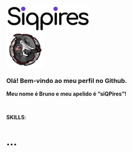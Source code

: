 <div style="display: flex; flex-direction: column;">
  <img src="siqpires.png" " width="220px" min-width="220px" max-width="220px" style="display:block;" alt="Logo Bruno">

  <img src="saquasoftware.png" width="98px" min-width="98px" max-width="98px" style="display:block;">
<div/>
<h3>Olá! Bem-vindo ao meu perfil no Github.</h3>
<p><strong>Meu nome é Bruno e meu apelido é “siQPires”!</strong></p>

</br>

<p><strong>SKILLS</strong>:</p>

<h1><strong>...</strong></h1>

<br>

